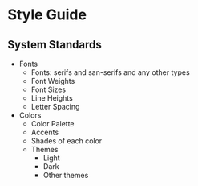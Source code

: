 # Style Guide


## System Standards
- Fonts
	- Fonts: serifs and san-serifs and any other types
	- Font Weights
	- Font Sizes
	- Line Heights
	- Letter Spacing
- Colors
	- Color Palette
	- Accents
	- Shades of each color
	- Themes
		- Light
		- Dark
		- Other themes

